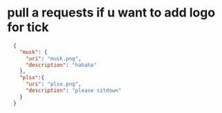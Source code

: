 # pull a requests if u want to add logo for tick
```json
  {
    "musk": {
      "uri": "musk.png",
      "description": "hahaha"
    },
    "plsx":{
      "uri": "plsx.png",
      "description": "please sitdown"
    }
  }
```

